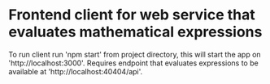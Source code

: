 # Frontend client for web service that evaluates mathematical expressions

To run client run 'npm start' from project directory, this will start the app on 'http://localhost:3000'.
Requires endpoint that evaluates expressions to be available at 'http://localhost:40404/api'.